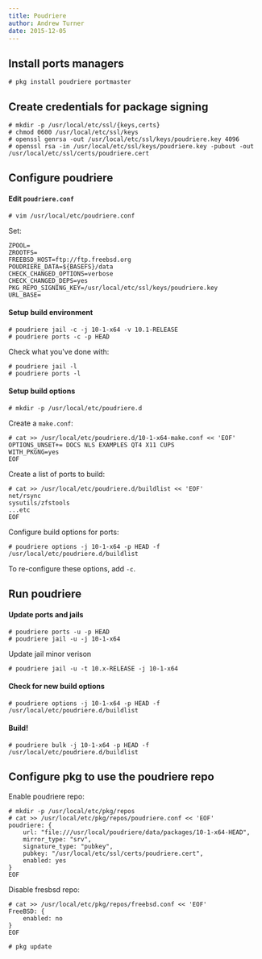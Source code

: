 ```yaml
---
title: Poudriere
author: Andrew Turner
date: 2015-12-05
---
```



## Install ports managers

    # pkg install poudriere portmaster

## Create credentials for package signing

    # mkdir -p /usr/local/etc/ssl/{keys,certs}
    # chmod 0600 /usr/local/etc/ssl/keys
    # openssl genrsa -out /usr/local/etc/ssl/keys/poudriere.key 4096
    # openssl rsa -in /usr/local/etc/ssl/keys/poudriere.key -pubout -out /usr/local/etc/ssl/certs/poudriere.cert

## Configure poudriere

#### Edit `poudriere.conf`

    # vim /usr/local/etc/poudriere.conf

Set:

    ZPOOL=
    ZROOTFS=
    FREEBSD_HOST=ftp://ftp.freebsd.org
    POUDRIERE_DATA=${BASEFS}/data
    CHECK_CHANGED_OPTIONS=verbose
    CHECK_CHANGED_DEPS=yes
    PKG_REPO_SIGNING_KEY=/usr/local/etc/ssl/keys/poudriere.key
    URL_BASE=

#### Setup build environment

    # poudriere jail -c -j 10-1-x64 -v 10.1-RELEASE
    # poudriere ports -c -p HEAD

Check what you've done with:

    # poudriere jail -l
    # poudriere ports -l

#### Setup build options

    # mkdir -p /usr/local/etc/poudriere.d

Create a `make.conf`:

    # cat >> /usr/local/etc/poudriere.d/10-1-x64-make.conf << 'EOF'
    OPTIONS_UNSET+= DOCS NLS EXAMPLES QT4 X11 CUPS
    WITH_PKGNG=yes
    EOF

Create a list of ports to build:

    # cat >> /usr/local/etc/poudriere.d/buildlist << 'EOF'
    net/rsync
    sysutils/zfstools
    ...etc
    EOF

Configure build options for ports:

    # poudriere options -j 10-1-x64 -p HEAD -f /usr/local/etc/poudriere.d/buildlist

To re-configure these options, add `-c`.


## Run poudriere

#### Update ports and jails

    # poudriere ports -u -p HEAD
    # poudriere jail -u -j 10-1-x64

Update jail minor verison

    # poudriere jail -u -t 10.x-RELEASE -j 10-1-x64

#### Check for new build options

    # poudriere options -j 10-1-x64 -p HEAD -f /usr/local/etc/poudriere.d/buildlist

#### Build!

    # poudriere bulk -j 10-1-x64 -p HEAD -f /usr/local/etc/poudriere.d/buildlist


## Configure pkg to use the poudriere repo

Enable poudriere repo:

    # mkdir -p /usr/local/etc/pkg/repos
    # cat >> /usr/local/etc/pkg/repos/poudriere.conf << 'EOF'
    poudriere: {
        url: "file:///usr/local/poudriere/data/packages/10-1-x64-HEAD",
        mirror_type: "srv",
        signature_type: "pubkey",
        pubkey: "/usr/local/etc/ssl/certs/poudriere.cert",
        enabled: yes
    }
    EOF

Disable fresbsd repo:

    # cat >> /usr/local/etc/pkg/repos/freebsd.conf << 'EOF'
    FreeBSD: {
        enabled: no
    }
    EOF

    # pkg update

